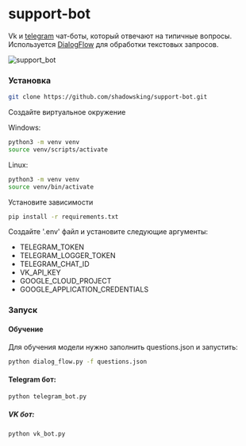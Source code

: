 # support-bot
Vk и [telegram](t.me/MyCloudSupportBot) чат-боты, который отвечают на типичные вопросы.
Используется [DialogFlow](https://dialogflow.cloud.google.com/#/getStarted) для обработки текстовых запросов.

![support_bot](https://github.com/shadowsking/support-bot/assets/21194893/108cdaa8-2950-4160-ac5c-72abb851b637)

### Установка

```bash
git clone https://github.com/shadowsking/support-bot.git
```

Создайте виртуальное окружение

Windows:
```bash
python3 -m venv venv
source venv/scripts/activate
```
Linux:
```bash
python3 -m venv venv
source venv/bin/activate
```

Установите зависимости
```bash
pip install -r requirements.txt
```

Создайте '.env' файл и установите следующие аргументы:
- TELEGRAM_TOKEN
- TELEGRAM_LOGGER_TOKEN
- TELEGRAM_CHAT_ID
- VK_API_KEY
- GOOGLE_CLOUD_PROJECT
- GOOGLE_APPLICATION_CREDENTIALS

### Запуск

#### Обучение
Для обучения модели нужно заполнить questions.json и запустить:
```bash
python dialog_flow.py -f questions.json
```

#### Telegram бот:
```bash
python telegram_bot.py
```

##### VK бот:
```bash
python vk_bot.py
```

